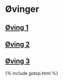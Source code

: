# Øvinger

## [Øving 1](./oving1/oving1.pdf)

## [Øving 2](./oving2/oving2.pdf)

## [Øving 3](./oving3/oving3.pdf)
{% include gotop.html %}
